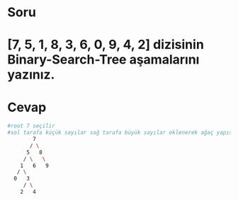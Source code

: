 # Soru 
# [7, 5, 1, 8, 3, 6, 0, 9, 4, 2] dizisinin Binary-Search-Tree aşamalarını yazınız.
# Cevap
```bash
#root 7 seçilir 
#sol tarafa küçük sayılar sağ tarafa büyük sayılar eklenerek ağaç yapısı oluşturulur.
        7
       / \
      5   8
     / \   \
    1   6   9
   / \
  0   3
     / \
    2   4
```
